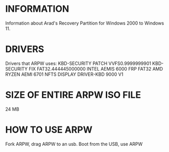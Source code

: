 # INFORMATION
Information about Arad's Recovery Partition for Windows 2000 to Windows 11.
# DRIVERS
Drivers that ARPW uses:
KBD-SECURITY PATCH VVFS0.9999999901
KBD-SECURITY FIX FAT32.444445000000
INTEL AEMIS 6000 FRP FAT32
AMD RYZEN AEMI 6701 NFTS
DISPLAY DRIVER-KBD 9000 V1
# SIZE OF ENTIRE ARPW ISO FILE
24 MB
# HOW TO USE ARPW
Fork ARPW, drag ARPW to an usb.
Boot from the USB, use ARPW
